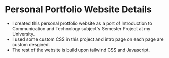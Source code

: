 # Personal Portfolio Website Details
- I created this personal protfolio website as a port of Introduction to Communication and Technology subject's Semester Project at my University.
- I used some custom CSS in this project and intro page on each page are custom desgined.
- The rest of the website is build upon tailwind CSS and Javascript.
